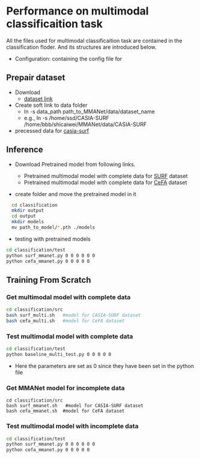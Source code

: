 



# Performance on multimodal classificaition task

All the files used for multimodal classificaition task are contained in the classification floder. And its structures are introduced below.

- Configuration: containing the config file for 


## Prepair dataset
- Download
  - [dataset link](https://github.com/liuajian/Face-Anti-spoofing-Datasets)
- Create soft link to data folder
    - ln -s data_path path_to_MMANet/data/dataset_name
    - e.g., ln -s /home/ssd/CASIA-SURF /home/bbb/shicaiwei/MMANet/data/CASIA-SURF
- precessed data for [casia-surf](https://pan.baidu.com/s/1h_vVQof0cdkLd396sVi1Rg?pwd=ao07)



## Inference
- Download Pretrained model from following links.
  - Pretrained multimodal model with complete data for [SURF](https://drive.google.com/drive/folders/1PxuXC2GfOsOUJl5HLPTP3HVF6wM1pcxC) dataset
  - Pretrained multimodal model with complete data for [CeFA](https://drive.google.com/drive/folders/18aTwbnv8ne29tYtyJcPpDqzG2nfxaWBU) dataset

- create folder and move the pretrained model in it
```bash
  cd classification
  mkdir output
  cd output
  mkdir models
  mv path_to_model/*.pth ./models
```

- testing with pretrained models
```bash
cd classification/test 
python surf_mmanet.py 0 0 0 0 0 0
python cefa_mmanet.py 0 0 0 0 0 
```


## Training From Scratch 

### Get multimodal model with complete data
```bash
cd classification/src
bash surf_multi.sh   #model for CASIA-SURF dataset
bash cefa_multi.sh   #model for CeFA dataset
```

### Test multimodal model with complete data
```bash
cd classification/test 
python baseline_multi_test.py 0 0 0 0 0
```
- Here the parameters are set as 0 since they have been set in the python file


### Get MMANet model for incomplete data
```angular2html
cd classification/src
bash surf_mmanet.sh   #model for CASIA-SURF dataset
bash cefa_mmanet.sh  #model for CeFA dataset
```
### Test multimodal model with incomplete data
```bash
cd classification/test 
python surf_mmanet.py 0 0 0 0 0 0
python cefa_mmanet.py 0 0 0 0 0 
```

